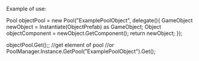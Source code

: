 Example of use:

Pool<Object> objectPool = new Pool<Object>("ExamplePoolObject", delegate(){
    GameObject newObject = Instantiate(ObjectPrefab) as GameObject;
    Object objectComponent = newObject.GetComponent<ExampleComponent>();
    return newObject;
});

objectPool.Get();; //get element of pool
//or
PoolManager.Instance.GetPool("ExamplePoolObject").Get();
